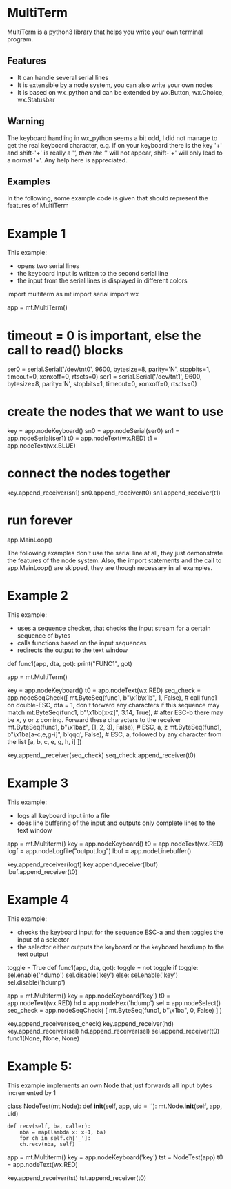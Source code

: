 # MultiTerm
MultiTerm is a python3 library that helps you write your own terminal program.

## Features
- It can handle several serial lines
- It is extensible by a node system, you can also write your own nodes
- It is based on wx_python and can be extended by wx.Button, wx.Choice, wx.Statusbar

## Warning
The keyboard handling in wx_python seems a bit odd, I did not manage to get the real keyboard
character, e.g. if on your keyboard there is the key '+' and shift-'+' is really a '*', then
the '*' will not appear, shift-'+' will only lead to a normal '+'.  Any help here is appreciated.

## Examples
In the following, some example code is given that should represent the features of MultiTerm

# Example 1
This example:
- opens two serial lines
- the keyboard input is written to the second serial line
- the input from the serial lines is displayed in different colors

import multiterm as mt
import serial
import wx

app = mt.MultiTerm()

# timeout = 0 is important, else the call to read() blocks
ser0 = serial.Serial('/dev/tnt0', 9600, bytesize=8, parity='N', stopbits=1, timeout=0, xonxoff=0, rtscts=0)
ser1 = serial.Serial('/dev/tnt1', 9600, bytesize=8, parity='N', stopbits=1, timeout=0, xonxoff=0, rtscts=0)

# create the nodes that we want to use
key = app.nodeKeyboard()
sn0 = app.nodeSerial(ser0)
sn1 = app.nodeSerial(ser1)
t0 = app.nodeText(wx.RED)
t1 = app.nodeText(wx.BLUE)

# connect the nodes together
key.append_receiver(sn1)
sn0.append_receiver(t0)
sn1.append_receiver(t1)

# run forever
app.MainLoop()


The following examples don't use the serial line at all, they just demonstrate the features of the node system.
Also, the import statements and the call to app.MainLoop() are skipped, they are though necessary in all examples.

# Example 2
This example:
- uses a sequence checker, that checks the input stream for a certain sequence of bytes
- calls functions based on the input sequences
- redirects the output to the text window

def func1(app, dta, got):
    print("FUNC1", got)

app = mt.MultiTerm()

key = app.nodeKeyboard()
t0 = app.nodeText(wx.RED)
seq_check = app.nodeSeqCheck([
    mt.ByteSeq(func1, b"\x1b\x1b", 1, False),     # call func1 on double-ESC, dta = 1, don't forward any characters if this sequence may match
    mt.ByteSeq(func1, b"\x1bb[x-z]", 3.14, True),    # after ESC-b there may be x, y or z coming.  Forward these characters to the receiver
    mt.ByteSeq(func1, b"\x1baz", (1, 2, 3), False), # ESC, a, z
    mt.ByteSeq(func1, b"\x1ba[a-c,e,g-i]", b'qqq', False),  # ESC, a, followed by any character from the list [a, b, c, e, g, h, i]
    ])

key.append__receiver(seq_check)
seq_check.append_receiver(t0)

# Example 3
This example:
- logs all keyboard input into a file
- does line buffering of the input and outputs only complete lines to the text window

app = mt.Multiterm()
key = app.nodeKeyboard()
t0 = app.nodeText(wx.RED)
logf = app.nodeLogfile("output.log")
lbuf = app.nodeLinebuffer()

key.append_receiver(logf)
key.append_receiver(lbuf)
lbuf.append_receiver(t0)


# Example 4
This example:
- checks the keyboard input for the sequence ESC-a and then toggles the input of a selector
- the selector either outputs the keyboard or the keyboard hexdump to the text output

toggle = True
def func1(app, dta, got):
    toggle = not toggle
    if toggle:
        sel.enable('hdump')
        sel.disable('key')
    else:
        sel.enable('key')
        sel.disable('hdump')

app = mt.Multiterm()
key = app.nodeKeyboard('key')
t0 = app.nodeText(wx.RED)
hd = app.nodeHex('hdump')
sel = app.nodeSelect()
seq_check = app.nodeSeqCheck(
    [ mt.ByteSeq(func1, b"\x1ba", 0, False)
    ]
)

key.append_receiver(seq_check)
key.append_receiver(hd)
key.append_receiver(sel)
hd.append_receiver(sel)
sel.append_receiver(t0)
func1(None, None, None)

# Example 5:
This example implements an own Node that just forwards all input bytes incremented by 1

class NodeTest(mt.Node):
    def __init__(self, app, uid = ''):
        mt.Node.__init__(self, app, uid)

    def recv(self, ba, caller):
        nba = map(lambda x: x+1, ba)
        for ch in self.ch['_']:
        ch.recv(nba, self)

app = mt.Multiterm()
key = app.nodeKeyboard('key')
tst = NodeTest(app)
t0 = app.nodeText(wx.RED)

key.append_receiver(tst)
tst.append_receiver(t0)

